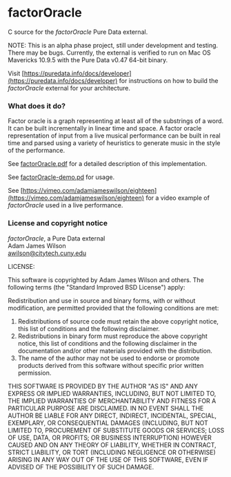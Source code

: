 # factorOracle
C source for the *factorOracle* Pure Data external.

NOTE: This is an alpha phase project, still under development and testing. There may be bugs. Currently, the external is verified to run on Mac OS Mavericks 10.9.5 with the Pure Data v0.47 64-bit binary.

Visit [https://puredata.info/docs/developer](https://puredata.info/docs/developer) for instructions on how to build the *factorOracle* external for your architecture.

### What does it do?
Factor oracle is a graph representing at least all of the substrings of a word. It can be built incrementally in linear time and space. A factor oracle representation of input from a live musical performance can be built in real time and parsed using a variety of heuristics to generate music in the style of the performance. 

See [factorOracle.pdf](factorOracle.pdf) for a detailed description of this implementation.

See [factorOracle-demo.pd](factorOracle-demo.pd) for usage.

See [https://vimeo.com/adamjameswilson/eighteen](https://vimeo.com/adamjameswilson/eighteen) for a video example of *factorOracle* used in a live performance. 

### License and copyright notice
 
*factorOracle*, a Pure Data external  
Adam James Wilson  
awilson@citytech.cuny.edu  
 
LICENSE:
 
This software is copyrighted by Adam James Wilson and others. The following terms (the "Standard Improved BSD License") apply:
 
Redistribution and use in source and binary forms, with or without modification, are permitted provided that the following conditions are met:
 
1. Redistributions of source code must retain the above copyright notice, this list of conditions and the following disclaimer.
2. Redistributions in binary form must reproduce the above copyright notice, this list of conditions and the following disclaimer in the documentation and/or other materials provided with the distribution.
3. The name of the author may not be used to endorse or promote products derived from this software without specific prior written permission.

THIS SOFTWARE IS PROVIDED BY THE AUTHOR "AS IS" AND ANY EXPRESS OR IMPLIED WARRANTIES, INCLUDING, BUT NOT LIMITED TO, THE IMPLIED WARRANTIES OF MERCHANTABILITY AND FITNESS FOR A PARTICULAR PURPOSE ARE DISCLAIMED. IN NO EVENT SHALL THE AUTHOR BE LIABLE FOR ANY DIRECT, INDIRECT, INCIDENTAL, SPECIAL, EXEMPLARY, OR CONSEQUENTIAL DAMAGES (INCLUDING, BUT NOT LIMITED TO, PROCUREMENT OF SUBSTITUTE GOODS OR SERVICES; LOSS OF USE, DATA, OR PROFITS; OR BUSINESS INTERRUPTION) HOWEVER CAUSED AND ON ANY THEORY OF LIABILITY, WHETHER IN CONTRACT, STRICT LIABILITY, OR TORT (INCLUDING NEGLIGENCE OR OTHERWISE) ARISING IN ANY WAY OUT OF THE USE OF THIS SOFTWARE, EVEN IF ADVISED OF THE POSSIBILITY OF SUCH DAMAGE.
 
